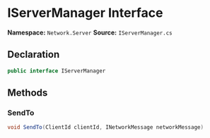 # IServerManager Interface

**Namespace:** `Network.Server`
**Source:** `IServerManager.cs`

## Declaration

```csharp
public interface IServerManager
```

## Methods

### SendTo

```csharp
void SendTo(ClientId clientId, INetworkMessage networkMessage)
```

